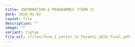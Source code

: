 ```yaml
---
title: INFORMATION & PROGRAMMES (TERM 1)
date: 2024-01-02
layout: file
description: ""
image: ""
variant: tiptap
file_url: /files/Term_1_Letter_to_Parents_2024_final.pdf
---
```

